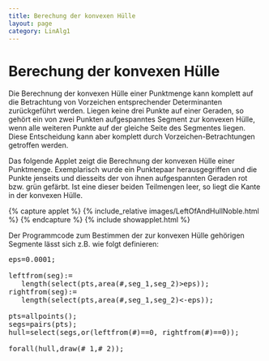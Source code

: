```yaml
---
title: Berechung der konvexen Hülle
layout: page
category: LinAlg1
---
```

# Berechung der konvexen Hülle

Die Berechnung der konvexen Hülle einer Punktmenge kann komplett auf die Betrachtung von Vorzeichen entsprechender Determinanten zurückgeführt werden. Liegen keine drei Punkte auf einer Geraden, so gehört ein von zwei Punkten aufgespanntes Segment zur konvexen Hülle, wenn alle weiteren Punkte auf der gleiche Seite des Segmentes liegen. Diese Entscheidung kann aber komplett durch Vorzeichen-Betrachtungen getroffen werden.

Das folgende Applet zeigt die Berechnung der konvexen Hülle einer Punktmenge. Exemplarisch wurde ein Punktepaar herausgegriffen und die Punkte jenseits und diesseits der von ihnen aufgespannten Geraden rot bzw. grün gefärbt. Ist eine dieser beiden Teilmengen leer, so liegt die Kante in der konvexen Hülle.

{% capture applet %} {% include_relative images/LeftOfAndHullNoble.html %} {% endcapture %}
{% include showapplet.html %}

Der Programmcode zum Bestimmen der zur konvexen Hülle gehörigen Segmente lässt sich z.B. wie folgt definieren:

<pre>
eps=0.0001;

leftfrom(seg):=
   length(select(pts,area(#,seg_1,seg_2)>eps));
rightfrom(seg):=
   length(select(pts,area(#,seg_1,seg_2)<-eps));

pts=allpoints();
segs=pairs(pts);
hull=select(segs,or(leftfrom(#)==0, rightfrom(#)==0));

forall(hull,draw(#_1,#_2));
</pre>
